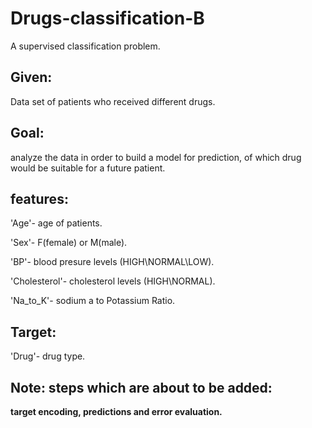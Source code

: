 # Drugs-classification-B
A supervised classification problem. 

## **Given:** 
Data set of patients who received different drugs.


## **Goal:** 
analyze the data in order to build a model for prediction, of which drug would be suitable for a future patient.


## **features:**

'Age'- age of patients.

'Sex'- F(female) or M(male).

'BP'- blood presure levels (HIGH\NORMAL\LOW).

'Cholesterol'- cholesterol levels (HIGH\NORMAL).

'Na_to_K'- sodium a to Potassium Ratio.


## **Target**:

'Drug'- drug type.

## **Note: steps which are about to be added:**
**target encoding, predictions and error evaluation.**
